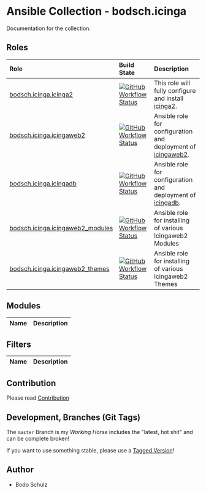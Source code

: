 # Ansible Collection - bodsch.icinga

Documentation for the collection.

## Roles

| Role                                                       | Build State | Description |
|:---------------------------------------------------------- | :---- | :---- |
| [bodsch.icinga.icinga2](./roles/icinga2/README.md)           | [![GitHub Workflow Status](https://img.shields.io/github/actions/workflow/status/bodsch/ansible-collection-icinga/icinga2.yml?branch=main)][icinga2]                                   | This role will fully configure and install [icinga2](https://icinga.com/). |
| [bodsch.icinga.icingaweb2](./roles/icingaweb2/README.md)     | [![GitHub Workflow Status](https://img.shields.io/github/actions/workflow/status/bodsch/ansible-collection-icinga/icingaweb2.yml?branch=main)][icingaweb2]                             | Ansible role for configuration and deployment of [icingaweb2](https://icinga.com/docs/icinga-web/latest/doc/01-About/). |
| [bodsch.icinga.icingadb](./roles/icingadb/README.md)       | [![GitHub Workflow Status](https://img.shields.io/github/actions/workflow/status/bodsch/ansible-collection-icinga/icingadb.yml?branch=main)][icingadb]                                   | Ansible role for configuration and deployment of [icingadb](https://icinga.com/docs/icinga-db/latest/doc/01-About/). |
| [bodsch.icinga.icingaweb2_modules](./roles/icingaweb2_modules/README.md) | [![GitHub Workflow Status](https://img.shields.io/github/actions/workflow/status/bodsch/ansible-collection-icinga/icingaweb2_modules.yml?branch=main)][icingaweb2_modules] | Ansible role for installing of various Icingaweb2 Modules  |
| [bodsch.icinga.icingaweb2_themes](./roles/icingaweb2_themes/README.md) | [![GitHub Workflow Status](https://img.shields.io/github/actions/workflow/status/bodsch/ansible-collection-icinga/icingaweb2_themes.yml?branch=main)][icingaweb2_themes]     | Ansible role for installing of various Icingaweb2 Themes  |


[icinga2]: https://github.com/bodsch/ansible-collection-icinga/actions/workflows/icinga2.yml
[icingaweb2]: https://github.com/bodsch/ansible-collection-icinga/actions/workflows/icingaweb2.yml
[icingadb]: https://github.com/bodsch/ansible-collection-icinga/actions/workflows/icingadb.yml
[icingaweb2_modules]: https://github.com/bodsch/ansible-collection-icinga/actions/workflows/icingaweb2_modules.yml
[icingaweb2_themes]: https://github.com/bodsch/ansible-collection-icinga/actions/workflows/icingaweb2_themes.yml


## Modules

| Name  | Description |
| :---- | :----       |

## Filters

| Name  | Description |
| :---- | :----       |



## Contribution

Please read [Contribution](CONTRIBUTING.md)

## Development,  Branches (Git Tags)

The `master` Branch is my *Working Horse* includes the "latest, hot shit" and can be complete broken!

If you want to use something stable, please use a [Tagged Version](https://github.com/bodsch/ansible-collection-icinga/tags)!


## Author

- Bodo Schulz

